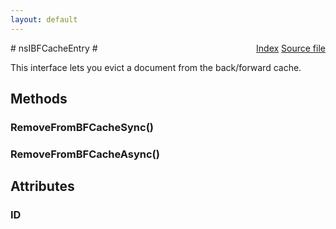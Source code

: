 ```yaml
---
layout: default
---
```

<div class='links' style='float:right'><a href="../index.html">Index</a>
<a href="http://dxr.mozilla.org/mozilla-central/source/docshell/shistory/public/nsIBFCacheEntry.idl">Source file</a>
</div>
# nsIBFCacheEntry #
  
This interface lets you evict a document from the back/forward cache.  
  

## Methods ##

### RemoveFromBFCacheSync() ###

### RemoveFromBFCacheAsync() ###

## Attributes ##

### ID ###
